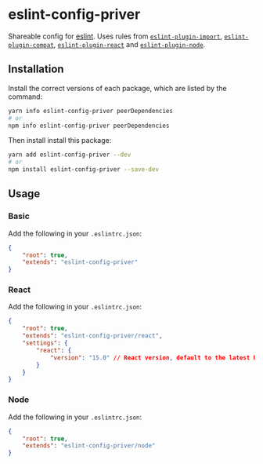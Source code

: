 # eslint-config-priver

Shareable config for [eslint]. Uses rules from [`eslint-plugin-import`], [`eslint-plugin-compat`], [`eslint-plugin-react`] and [`eslint-plugin-node`].

## Installation

Install the correct versions of each package, which are listed by the command:

```bash
yarn info eslint-config-priver peerDependencies
# or
npm info eslint-config-priver peerDependencies
```

Then install install this package:

```bash
yarn add eslint-config-priver --dev
# or
npm install eslint-config-priver --save-dev
```

## Usage

### Basic

Add the following in your `.eslintrc.json`:

```json
{
    "root": true,
    "extends": "eslint-config-priver"
}
```

### React

Add the following in your `.eslintrc.json`:

```json
{
    "root": true,
    "extends": "eslint-config-priver/react",
    "settings": {
        "react": {
            "version": "15.0" // React version, default to the latest React stable release
        }
    }
}
```

### Node

Add the following in your `.eslintrc.json`:

```json
{
    "root": true,
    "extends": "eslint-config-priver/node"
}
```

[eslint]: http://eslint.org/
[`eslint-plugin-import`]: https://github.com/benmosher/eslint-plugin-import
[`eslint-plugin-compat`]: https://github.com/amilajack/eslint-plugin-compat
[`eslint-plugin-react`]: https://github.com/davidtheclark/stylelint-selector-bem-pattern
[`eslint-plugin-node`]: https://github.com/mysticatea/eslint-plugin-node
